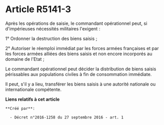 # Article R5141-3

Après les opérations de saisie, le commandant opérationnel peut, si d'impérieuses nécessités militaires l'exigent : 

1° Ordonner la destruction des biens saisis ; 

2° Autoriser le réemploi immédiat par les forces armées françaises et par les forces armées alliées des biens saisis et non
encore incorporés au domaine de l'Etat ; 

Le commandant opérationnel peut décider la distribution de biens saisis périssables aux populations civiles à fin de
consommation immédiate. 

Il peut, s'il y a lieu, transférer les biens saisis à une autorité nationale ou internationale compétente.

**Liens relatifs à cet article**

	**Créé par**:

	  - Décret n°2016-1258 du 27 septembre 2016 - art. 1
